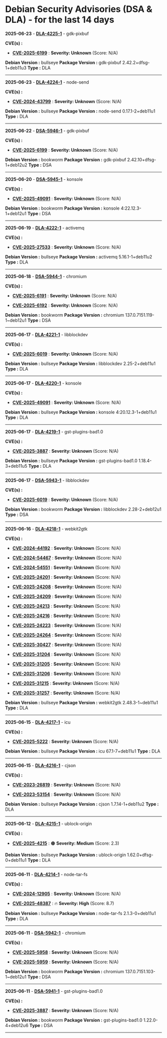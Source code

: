 # Debian Security Advisories (DSA & DLA) - for the last 14 days

**2025-06-23** - **[DLA-4225-1](https://security-tracker.debian.org/tracker/DLA-4225-1)** - gdk-pixbuf

**CVE(s) :**
- **[CVE-2025-6199](https://www.cve.org/CVERecord?id=CVE-2025-6199)** : **Severity: Unknown** (Score: N/A)

**Debian Version :** bullseye
 **Package Version :** gdk-pixbuf 2.42.2+dfsg-1+deb11u3
 **Type :** DLA

------------------------------

**2025-06-23** - **[DLA-4224-1](https://security-tracker.debian.org/tracker/DLA-4224-1)** - node-send

**CVE(s) :**
- **[CVE-2024-43799](https://www.cve.org/CVERecord?id=CVE-2024-43799)** : **Severity: Unknown** (Score: N/A)

**Debian Version :** bullseye
 **Package Version :** node-send 0.17.1-2+deb11u1
 **Type :** DLA

------------------------------

**2025-06-22** - **[DSA-5946-1](https://security-tracker.debian.org/tracker/DSA-5946-1)** - gdk-pixbuf

**CVE(s) :**
- **[CVE-2025-6199](https://www.cve.org/CVERecord?id=CVE-2025-6199)** : **Severity: Unknown** (Score: N/A)

**Debian Version :** bookworm
 **Package Version :** gdk-pixbuf 2.42.10+dfsg-1+deb12u2
 **Type :** DSA

------------------------------

**2025-06-20** - **[DSA-5945-1](https://security-tracker.debian.org/tracker/DSA-5945-1)** - konsole

**CVE(s) :**
- **[CVE-2025-49091](https://www.cve.org/CVERecord?id=CVE-2025-49091)** : **Severity: Unknown** (Score: N/A)

**Debian Version :** bookworm
 **Package Version :** konsole 4:22.12.3-1+deb12u1
 **Type :** DSA

------------------------------

**2025-06-19** - **[DLA-4222-1](https://security-tracker.debian.org/tracker/DLA-4222-1)** - activemq

**CVE(s) :**
- **[CVE-2025-27533](https://www.cve.org/CVERecord?id=CVE-2025-27533)** : **Severity: Unknown** (Score: N/A)

**Debian Version :** bullseye
 **Package Version :** activemq 5.16.1-1+deb11u2
 **Type :** DLA

------------------------------

**2025-06-18** - **[DSA-5944-1](https://security-tracker.debian.org/tracker/DSA-5944-1)** - chromium

**CVE(s) :**
- **[CVE-2025-6191](https://www.cve.org/CVERecord?id=CVE-2025-6191)** : **Severity: Unknown** (Score: N/A)

- **[CVE-2025-6192](https://www.cve.org/CVERecord?id=CVE-2025-6192)** : **Severity: Unknown** (Score: N/A)

**Debian Version :** bookworm
 **Package Version :** chromium 137.0.7151.119-1~deb12u1
 **Type :** DSA

------------------------------

**2025-06-17** - **[DLA-4221-1](https://security-tracker.debian.org/tracker/DLA-4221-1)** - libblockdev

**CVE(s) :**
- **[CVE-2025-6019](https://www.cve.org/CVERecord?id=CVE-2025-6019)** : **Severity: Unknown** (Score: N/A)

**Debian Version :** bullseye
 **Package Version :** libblockdev 2.25-2+deb11u1
 **Type :** DLA

------------------------------

**2025-06-17** - **[DLA-4220-1](https://security-tracker.debian.org/tracker/DLA-4220-1)** - konsole

**CVE(s) :**
- **[CVE-2025-49091](https://www.cve.org/CVERecord?id=CVE-2025-49091)** : **Severity: Unknown** (Score: N/A)

**Debian Version :** bullseye
 **Package Version :** konsole 4:20.12.3-1+deb11u1
 **Type :** DLA

------------------------------

**2025-06-17** - **[DLA-4219-1](https://security-tracker.debian.org/tracker/DLA-4219-1)** - gst-plugins-bad1.0

**CVE(s) :**
- **[CVE-2025-3887](https://www.cve.org/CVERecord?id=CVE-2025-3887)** : **Severity: Unknown** (Score: N/A)

**Debian Version :** bullseye
 **Package Version :** gst-plugins-bad1.0 1.18.4-3+deb11u5
 **Type :** DLA

------------------------------

**2025-06-17** - **[DSA-5943-1](https://security-tracker.debian.org/tracker/DSA-5943-1)** - libblockdev

**CVE(s) :**
- **[CVE-2025-6019](https://www.cve.org/CVERecord?id=CVE-2025-6019)** : **Severity: Unknown** (Score: N/A)

**Debian Version :** bookworm
 **Package Version :** libblockdev 2.28-2+deb12u1
 **Type :** DSA

------------------------------

**2025-06-16** - **[DLA-4218-1](https://security-tracker.debian.org/tracker/DLA-4218-1)** - webkit2gtk

**CVE(s) :**
- **[CVE-2024-44192](https://www.cve.org/CVERecord?id=CVE-2024-44192)** : **Severity: Unknown** (Score: N/A)

- **[CVE-2024-54467](https://www.cve.org/CVERecord?id=CVE-2024-54467)** : **Severity: Unknown** (Score: N/A)

- **[CVE-2024-54551](https://www.cve.org/CVERecord?id=CVE-2024-54551)** : **Severity: Unknown** (Score: N/A)

- **[CVE-2025-24201](https://www.cve.org/CVERecord?id=CVE-2025-24201)** : **Severity: Unknown** (Score: N/A)

- **[CVE-2025-24208](https://www.cve.org/CVERecord?id=CVE-2025-24208)** : **Severity: Unknown** (Score: N/A)

- **[CVE-2025-24209](https://www.cve.org/CVERecord?id=CVE-2025-24209)** : **Severity: Unknown** (Score: N/A)

- **[CVE-2025-24213](https://www.cve.org/CVERecord?id=CVE-2025-24213)** : **Severity: Unknown** (Score: N/A)

- **[CVE-2025-24216](https://www.cve.org/CVERecord?id=CVE-2025-24216)** : **Severity: Unknown** (Score: N/A)

- **[CVE-2025-24223](https://www.cve.org/CVERecord?id=CVE-2025-24223)** : **Severity: Unknown** (Score: N/A)

- **[CVE-2025-24264](https://www.cve.org/CVERecord?id=CVE-2025-24264)** : **Severity: Unknown** (Score: N/A)

- **[CVE-2025-30427](https://www.cve.org/CVERecord?id=CVE-2025-30427)** : **Severity: Unknown** (Score: N/A)

- **[CVE-2025-31204](https://www.cve.org/CVERecord?id=CVE-2025-31204)** : **Severity: Unknown** (Score: N/A)

- **[CVE-2025-31205](https://www.cve.org/CVERecord?id=CVE-2025-31205)** : **Severity: Unknown** (Score: N/A)

- **[CVE-2025-31206](https://www.cve.org/CVERecord?id=CVE-2025-31206)** : **Severity: Unknown** (Score: N/A)

- **[CVE-2025-31215](https://www.cve.org/CVERecord?id=CVE-2025-31215)** : **Severity: Unknown** (Score: N/A)

- **[CVE-2025-31257](https://www.cve.org/CVERecord?id=CVE-2025-31257)** : **Severity: Unknown** (Score: N/A)

**Debian Version :** bullseye
 **Package Version :** webkit2gtk 2.48.3-1~deb11u1
 **Type :** DLA

------------------------------

**2025-06-15** - **[DLA-4217-1](https://security-tracker.debian.org/tracker/DLA-4217-1)** - icu

**CVE(s) :**
- **[CVE-2025-5222](https://www.cve.org/CVERecord?id=CVE-2025-5222)** : **Severity: Unknown** (Score: N/A)

**Debian Version :** bullseye
 **Package Version :** icu 67.1-7+deb11u1
 **Type :** DLA

------------------------------

**2025-06-15** - **[DLA-4216-1](https://security-tracker.debian.org/tracker/DLA-4216-1)** - cjson

**CVE(s) :**
- **[CVE-2023-26819](https://www.cve.org/CVERecord?id=CVE-2023-26819)** : **Severity: Unknown** (Score: N/A)

- **[CVE-2023-53154](https://www.cve.org/CVERecord?id=CVE-2023-53154)** : **Severity: Unknown** (Score: N/A)

**Debian Version :** bullseye
 **Package Version :** cjson 1.7.14-1+deb11u2
 **Type :** DLA

------------------------------

**2025-06-12** - **[DLA-4215-1](https://security-tracker.debian.org/tracker/DLA-4215-1)** - ublock-origin

**CVE(s) :**
- **[CVE-2025-4215](https://www.cve.org/CVERecord?id=CVE-2025-4215)** : 🟠 **Severity: Medium** (Score: 2.3)

**Debian Version :** bullseye
 **Package Version :** ublock-origin 1.62.0+dfsg-0+deb11u1
 **Type :** DLA

------------------------------

**2025-06-11** - **[DLA-4214-1](https://security-tracker.debian.org/tracker/DLA-4214-1)** - node-tar-fs

**CVE(s) :**
- **[CVE-2024-12905](https://www.cve.org/CVERecord?id=CVE-2024-12905)** : **Severity: Unknown** (Score: N/A)

- **[CVE-2025-48387](https://www.cve.org/CVERecord?id=CVE-2025-48387)** : 🔥 **Severity: High** (Score: 8.7)

**Debian Version :** bullseye
 **Package Version :** node-tar-fs 2.1.3-0+deb11u1
 **Type :** DLA

------------------------------

**2025-06-11** - **[DSA-5942-1](https://security-tracker.debian.org/tracker/DSA-5942-1)** - chromium

**CVE(s) :**
- **[CVE-2025-5958](https://www.cve.org/CVERecord?id=CVE-2025-5958)** : **Severity: Unknown** (Score: N/A)

- **[CVE-2025-5959](https://www.cve.org/CVERecord?id=CVE-2025-5959)** : **Severity: Unknown** (Score: N/A)

**Debian Version :** bookworm
 **Package Version :** chromium 137.0.7151.103-1~deb12u1
 **Type :** DSA

------------------------------

**2025-06-11** - **[DSA-5941-1](https://security-tracker.debian.org/tracker/DSA-5941-1)** - gst-plugins-bad1.0

**CVE(s) :**
- **[CVE-2025-3887](https://www.cve.org/CVERecord?id=CVE-2025-3887)** : **Severity: Unknown** (Score: N/A)

**Debian Version :** bookworm
 **Package Version :** gst-plugins-bad1.0 1.22.0-4+deb12u6
 **Type :** DSA

------------------------------

